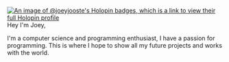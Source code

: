 [![An image of @joeyjooste's Holopin badges, which is a link to view their full Holopin profile](https://holopin.me/joeyjooste)](https://holopin.io/@joeyjooste)
Hey I'm Joey,

I'm a computer science and programming enthusiast, I have a passion for programming. This is where I hope to show all my future projects and works with the world.
